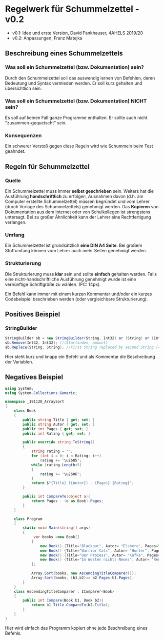 # Regelwerk für Schummelzettel - v0.2

- v0.1: Idee und erste Version, David Fankhauser, 4AHELS 2019/20
- v0.2: Anpassungen, Franz Matejka

## Beschreibung eines Schummelzettels

### Was soll ein Schummelzettel (bzw. Dokumentation) sein?

Durch den Schummelzettel soll das auswendig lernen von Befehlen, deren Bedeutung und Syntax vermieden werden.
Er soll kurz gehalten und übersichtlich sein.

### Was soll ein Schummelzettel (bzw. Dokumentation) NICHT sein?

Es soll auf keinen Fall ganze Programme enthalten. Er sollte auch nicht "zusammen-gequetscht" sein.

### Konsequenzen

Ein schwerer Verstoß gegen diese Regeln wird wie Schummeln beim Test geahndet.

## Regeln für Schummelzettel

### Quelle

Ein Schummelzettel muss immer **selbst geschrieben** sein. Weiters hat die Ausführung **handschriftlich** zu erfolgen, Ausnahmen davon (d.h. am Computer erstellte Schummelzettel) müssen begründet und vom Lehrer (durch Vorlage des Schummelzettels) genehmigt werden.
Das **Kopieren** von Dokumentation aus dem Internet oder von Schulkollegen ist strengstens untersagt. Bei zu großer Ähnlichkeit kann der Lehrer eine Rechtfertigung verlangen.

### Umfang

Ein Schummelzettel ist grundsätzlich **eine DIN A4 Seite**. Bei großem Stoffumfang können vom Lehrer auch mehr Seiten genehmigt werden.

### Strukturierung

Die Strukturierung muss **klar** sein und sollte **einfach** gehalten werden. 
Falls eine nicht-handschriftliche Ausführung genehmigt wurde ist eine vernünftige Schriftgröße zu wählen. (PC: 14px).

Ein Befehl kann immer mit einem kurzen Kommentar und/oder ein kurzes Codebeispiel beschrieben werden (oder vergleichbare Strukturierung).

## Positives Beispiel

### StringBuilder

```c#
StringBuilder sb = new StringBuilder(String, Int32) or (String) or (Int32); //Int32 = Capacity
sb.Remove(Int32, Int32); //(Startindex, amount)
sb.Replace(String, String); //First String replaced by second String (=all occurences)
```

Hier steht kurz und knapp ein Befehl und als Kommentar die Beschreibung der Variablen.

## Negatives Beispiel

```c#
using System;
using System.Collections.Generic;

namespace _191128_ArraySort
{
    class Book
    {
        public string Title { get; set; }
        public string Autor { get; set; }
        public int Pages { get; set; }
        public int Rating { get; set; }

        public override string ToString()
        {
            string rating = "";
            for (int i = 0; i < Rating; i++)
                rating += '\u2605';
            while (rating.Length<5)
            {
                rating += '\u2606';
            }
            return $"{Title} ({Autor}) - {Pages} {Rating}";
        }

        public int CompareTo(object o){
            return Pages - (o as Book).Pages;
        }
    }

    class Program
    {
        static void Main(string[] args)
        {
             var books =new Book[]
            {
                new Book() {Title="Blackout", Autor= "Elsberg", Pages=500, Rating =4},
                new Book() {Title="Warrior Cats", Autor= "Hunter", Pages=352, Rating =3},
                new Book() {Title="Der Prozess", Autor= "Kafka", Pages=1000, Rating =2},
                new Book() {Title="Im Westen nichts Neues", Autor= "Remarque", Pages=1000, Rating =2}
            };
                     
            Array.Sort(books, new AscendingTitleComparer());         
            Array.Sort(books, (b1,b2)=> b2.Pages-b1.Pages);
        }
    }
    class AscendingTitleComparer : IComparer<Book>
    {
        public int Compare(Book b1, Book b2){
            return b1.Title.CompareTo(b2.Title);
        }
    }
}
```

Hier wird einfach das Programm kopiert ohne jede Beschreibung eines Befehls.